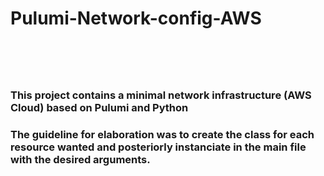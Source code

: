 <h1>Pulumi-Network-config-AWS <h1>
<br>
<h3>This project contains a minimal network infrastructure (AWS Cloud) based on Pulumi and Python <h3>
<p>
<h3>The guideline for elaboration was to create the class for each resource wanted and posteriorly instanciate in the main file with the desired arguments.<h3>
<p>
